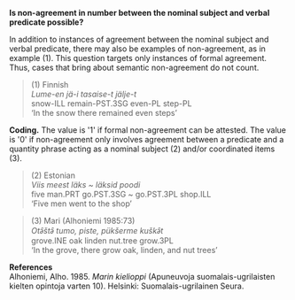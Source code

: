 **Is non-agreement in number between the nominal subject and verbal predicate possible?**

In addition to instances of agreement between the nominal subject and verbal predicate, there may also be examples of non-agreement, as in example (1). This question targets only instances of formal agreement. Thus, cases that bring about semantic non-agreement do not count.

>(1) Finnish<br/>
>*Lume-en jä-i tasaise-t jälje-t*<br/>
>snow-ILL remain-PST.3SG even-PL step-PL<br/>
>‘In the snow there remained even steps’


**Coding.** The value is '1' if formal non-agreement can be attested. The value is '0' if non-agreement only involves agreement between a predicate and a quantity phrase acting as a nominal subject (2) and/or coordinated items (3). 

>(2) Estonian<br/>
>*Viis meest läks ~ läksid poodi*<br/> 
>five man.PRT go.PST.3SG ~ go.PST.3PL shop.ILL<br/>
>‘Five men went to the shop’

>(3) Mari (Alhoniemi 1985:73)<br/>
>*Otǝ̑štǝ̑ tumo, piste, pükšerme kuškǝ̑t*<br/>
>grove.INE oak linden nut.tree grow.3PL<br/>
>‘In the grove, there grow oak, linden, and nut trees’

**References**<br/>
Alhoniemi, Alho. 1985. *Marin kielioppi* (Apuneuvoja suomalais-ugrilaisten kielten opintoja varten 10). Helsinki: Suomalais-ugrilainen Seura.
